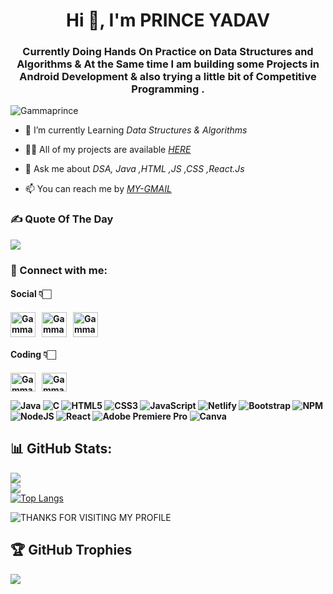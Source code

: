 <h1 align="center">Hi 👋, I'm PRINCE YADAV </h1>
<h3 align="center">Currently Doing Hands On Practice on Data Structures and Algorithms & At the Same time I am building some Projects in Android Development & also trying a little bit of Competitive Programming .</h3>
<p align="left"> <img src="https://komarev.com/ghpvc/?username=Gammaprince&label=Profile%20views&color=0e75b6&style=flat" alt="Gammaprince" /> </p>

- 🔭 I’m currently Learning *Data Structures & Algorithms*

- 👨‍💻 All of my projects are available [*HERE*](https://github.com/Gammaprince)

- 💬 Ask me about *DSA, Java ,HTML ,JS ,CSS ,React.Js*

- 📫 You can reach me by [*MY-GMAIL*](mailto:manish80842@gmail.com)

<h3 align="left">✍ Quote Of The Day</h3>

![](https://quotes-github-readme.vercel.app/api?type=horizontal&theme=merko)

<h3 align="left">📩 Connect with me:</h3>
<p align="left">
<h4>Social 👇🏻<h4/>
<a href="mailto:manish80842@gmail.com" target="blank"><img align="center" src="https://cdn4.iconfinder.com/data/icons/social-media-logos-6/512/112-gmail_email_mail-512.png" alt="Gammaprince" height="40" width="40" /></a>&nbsp;&nbsp;
<a href="https://linkedin.com/in/Gammaprince" target="blank"><img align="center" src="https://raw.githubusercontent.com/rahuldkjain/github-profile-readme-generator/master/src/images/icons/Social/linked-in-alt.svg" alt="Gammaprince" height="40" width="40" /></a>&nbsp;&nbsp;
<a href="https://twitter.com/Gammaprince" target="blank"><img align="center" src="https://www.pngkey.com/png/full/2-27646_twitter-logo-png-transparent-background-logo-twitter-png.png" alt="Gammaprince" height="40" width="40" /></a><br>
<h4>Coding 👇🏻<h4/>
<a href="https://www.codechef.com/users/Gammaprince" target="blank"><img align="center" src="https://cdn.jsdelivr.net/npm/simple-icons@3.1.0/icons/codechef.svg" alt="Gammaprince" height="30" width="40" /></a>&nbsp;&nbsp;
<a href="https://auth.geeksforgeeks.org/user/Gammaprince" target="blank"><img align="center" src="https://raw.githubusercontent.com/rahuldkjain/github-profile-readme-generator/master/src/images/icons/Social/geeks-for-geeks.svg" alt="Gammaprince" height="30" width="40" /></a>
</p>

![Java](https://img.shields.io/badge/java-%23ED8B00.svg?style=for-the-badge&logo=java&logoColor=white) ![C](https://img.shields.io/badge/c-%2300599C.svg?style=for-the-badge&logo=c&logoColor=white) ![HTML5](https://img.shields.io/badge/html5-%23E34F26.svg?style=for-the-badge&logo=html5&logoColor=white) ![CSS3](https://img.shields.io/badge/css3-%231572B6.svg?style=for-the-badge&logo=css3&logoColor=white) ![JavaScript](https://img.shields.io/badge/javascript-%23323330.svg?style=for-the-badge&logo=javascript&logoColor=%23F7DF1E) ![Netlify](https://img.shields.io/badge/netlify-%23000000.svg?style=for-the-badge&logo=netlify&logoColor=#00C7B7) ![Bootstrap](https://img.shields.io/badge/bootstrap-%23563D7C.svg?style=for-the-badge&logo=bootstrap&logoColor=white) ![NPM](https://img.shields.io/badge/NPM-%23000000.svg?style=for-the-badge&logo=npm&logoColor=white) ![NodeJS](https://img.shields.io/badge/node.js-6DA55F?style=for-the-badge&logo=node.js&logoColor=white) ![React](https://img.shields.io/badge/react-%2320232a.svg?style=for-the-badge&logo=react&logoColor=%2361DAFB) ![Adobe Premiere Pro](https://img.shields.io/badge/Adobe%20Premiere%20Pro-9999FF.svg?style=for-the-badge&logo=Adobe%20Premiere%20Pro&logoColor=white) ![Canva](https://img.shields.io/badge/Canva-%2300C4CC.svg?style=for-the-badge&logo=Canva&logoColor=white)

<!-- <p><img align="left" src="https://github-readme-stats.vercel.app/api/top-langs?username=Gammaprince&theme=gotham&show_icons=true&locale=en&layout=compact" alt="Gammaprince" /></p> -->

## 📊 GitHub Stats:
![](https://github-readme-stats.vercel.app/api?username=Gammaprince&theme=gotham&hide_border=false&include_all_commits=true&count_private=true)<br/>
![](https://github-readme-streak-stats.herokuapp.com/?user=Gammaprince&theme=gotham&hide_border=false)<br/>
[![Top Langs](https://github-readme-stats.vercel.app/api/top-langs/?username=Gammaprince&theme=gotham)](https://github.com/Gammaprince/github-readme-stats)
<!-- <p>&nbsp;<img align="center" src="https://github-readme-stats.vercel.app/api?username=Gammaprince&show_icons=true&locale=en" alt="Gammaprince" /></p> -->
![THANKS FOR VISITING MY PROFILE](https://raw.githubusercontent.com/BrunnerLivio/brunnerlivio/master/images/marquee.svg)

## 🏆 GitHub Trophies
![](https://github-profile-trophy.vercel.app/?username=Gammaprince&theme=apprentice&no-frame=false&no-bg=true&margin-w=4)
